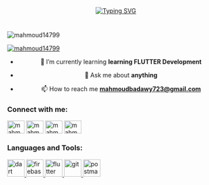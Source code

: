 


<div align=center>
    <a href="https://git.io/typing-svg"><img src="https://readme-typing-svg.herokuapp.com?font=Fira+Code&duration=5000&pause=500&color=52F7EF&center=true&vCenter=true&width=500&lines=Hi!+I'm+Mahmoud+Badawy;MobileApp+Developer+Flutter+from+Egypt" alt="Typing SVG" /></a>
    <h1></h1>


<p align="left"> <img src="https://komarev.com/ghpvc/?username=mahmoud14799&label=Profile%20views&color=0e75b6&style=flat" alt="mahmoud14799" /> </p>

<p align="left"> <a href="https://twitter.com/mahmoud14799" target="blank"><img src="https://img.shields.io/twitter/follow/mahmoud14799?logo=twitter&style=for-the-badge" alt="mahmoud14799" /></a> </p>

- 🌱 I’m currently learning **learning FLUTTER Development**

- 💬 Ask me about **anything**

- 📫 How to reach me **mahmoudbadawy723@gmail.com**

<h3 align="left">Connect with me:</h3>
<p align="left">
<a href="https://twitter.com/mahmoud14799" target="blank"><img align="center" src="https://raw.githubusercontent.com/rahuldkjain/github-profile-readme-generator/master/src/images/icons/Social/twitter.svg" alt="mahmoud14799" height="30" width="40" /></a>
<a href="[https://linkedin.com/in/mahmoud badawy](https://www.linkedin.com/in/mahmoud-badawy-8bbab31b6?lipi=urn%3Ali%3Apage%3Ad_flagship3_profile_view_base_contact_details%3BGESgKQpBQGKTpp5KIqxRag%3D%3D)" target="blank"><img align="center" src="https://raw.githubusercontent.com/rahuldkjain/github-profile-readme-generator/master/src/images/icons/Social/linked-in-alt.svg" alt="mahmoud badawy" height="30" width="40" /></a>
<a href="https://fb.com/mahmoud badawy" target="blank"><img align="center" src="https://raw.githubusercontent.com/rahuldkjain/github-profile-readme-generator/master/src/images/icons/Social/facebook.svg" alt="mahmoud badawy" height="30" width="40" /></a>
<a href="https://instagram.com/mahmoud_badawy147" target="blank"><img align="center" src="https://raw.githubusercontent.com/rahuldkjain/github-profile-readme-generator/master/src/images/icons/Social/instagram.svg" alt="mahmoud_badawy147" height="30" width="40" /></a>
</p>

<h3 align="left">Languages and Tools:</h3>
<p align="left"> <a href="https://dart.dev" target="_blank" rel="noreferrer"> <img src="https://www.vectorlogo.zone/logos/dartlang/dartlang-icon.svg" alt="dart" width="40" height="40"/> </a> <a href="https://firebase.google.com/" target="_blank" rel="noreferrer"> <img src="https://www.vectorlogo.zone/logos/firebase/firebase-icon.svg" alt="firebase" width="40" height="40"/> </a> <a href="https://flutter.dev" target="_blank" rel="noreferrer"> <img src="https://www.vectorlogo.zone/logos/flutterio/flutterio-icon.svg" alt="flutter" width="40" height="40"/> </a> <a href="https://git-scm.com/" target="_blank" rel="noreferrer"> <img src="https://www.vectorlogo.zone/logos/git-scm/git-scm-icon.svg" alt="git" width="40" height="40"/> </a> <a href="https://postman.com" target="_blank" rel="noreferrer"> <img src="https://www.vectorlogo.zone/logos/getpostman/getpostman-icon.svg" alt="postman" width="40" height="40"/> </a> </p>

